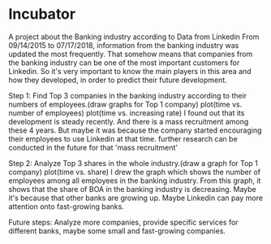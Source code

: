 # Incubator
A project about the Banking industry according to Data from Linkedin
From 09/14/2015 to 07/17/2018, information from the banking industry was updated the most frequently. That somehow means that companies from the banking industry can be one of the most important customers for Linkedin. So it's very important to know the main players in this area and how they developed, in order to predict their future development. 

Step 1: Find Top 3 companies in the banking industry according to their numbers of employees.(draw graphs for Top 1 company)
        plot(time vs. number of employees)
        plot(time vs. increasing rate)
        I found out that its development is steady recently. And there is a mass recruitment among these 4 years. But maybe it was because the company started encouraging their employees to use Linkedin at that time.
        further research can be conducted in the future for that 'mass recruitment'

Step 2: Analyze Top 3 shares in the whole industry.(draw a graph for Top 1 company)
        plot(time vs. share)
        I drew the graph which shows the number of employees among all employees in the banking industry.
        From this graph, it shows that the share of BOA in the banking industry is decreasing.
        Maybe it's because that other banks are growing up. Maybe Linkedin can pay more attention onto fast-growing banks.

Future steps: Analyze more companies, provide specific services for different banks, maybe some small and fast-growing companies.
